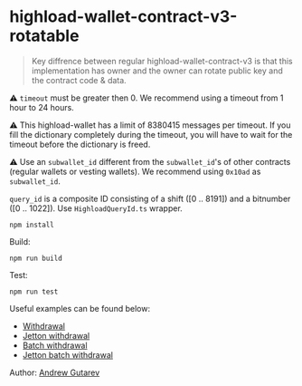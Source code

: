 # highload-wallet-contract-v3-rotatable

> Key diffrence between regular highload-wallet-contract-v3 is that this implementation has owner and the owner can rotate public key and the contract code & data.

⚠️ `timeout` must be greater then 0. We recommend using a timeout from 1 hour to 24 hours.

⚠️ This highload-wallet has a limit of 8380415 messages per timeout. If you fill the dictionary completely during the timeout, you will have to wait for the timeout before the dictionary is freed.

⚠️ Use an `subwallet_id` different from the `subwallet_id`'s of other contracts (regular wallets or vesting wallets). We recommend using `0x10ad` as `subwallet_id`.

`query_id` is a composite ID consisting of a shift ([0 .. 8191]) and a bitnumber ([0 .. 1022]). Use `HighloadQueryId.ts` wrapper.

`npm install`

Build:

`npm run build`

Test:

`npm run test`

Useful examples can be found below:
 * [Withdrawal](https://github.com/toncenter/examples/blob/main/withdrawals-highload.js)
 * [Jetton withdrawal](https://github.com/toncenter/examples/blob/main/withdrawals-jettons.js)
 * [Batch withdrawal](https://github.com/toncenter/examples/blob/main/withdrawals-highload-batch.js)
 * [Jetton batch withdrawal](https://github.com/toncenter/examples/blob/main/withdrawals-jettons-highload-batch.js)

Author: [Andrew Gutarev](https://github.com/pyAndr3w)
